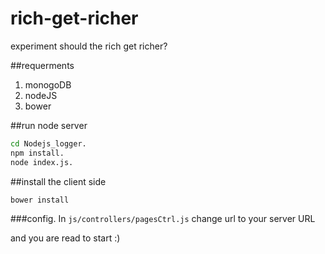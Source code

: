 # rich-get-richer
experiment should the rich get richer?

##requerments
1. monogoDB
2. nodeJS
3. bower 

##run node server

```bash
cd Nodejs_logger.
npm install.
node index.js.
```

##install the client side
```bash
bower install
```

###config.
In `js/controllers/pagesCtrl.js` change url to your server URL

and you are read to start :)


